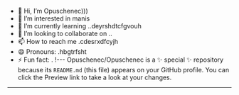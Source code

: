 - 👋 Hi, I’m Opuschenec)))
- 👀 I’m interested in manis
- 🌱 I’m currently learning ..deyrshdtcfgvouh
- 💞️ I’m looking to collaborate on ..
- 📫 How to reach me .cdesrxdfcyjh
- 😄 Pronouns: .hbgtrfsht
- ⚡ Fun fact: .
!---
Opuschenec/Opuschenec is a ✨ special ✨ repository because its `README.md` (this file) appears on your GitHub profile.
You can click the Preview link to take a look at your changes.
---
